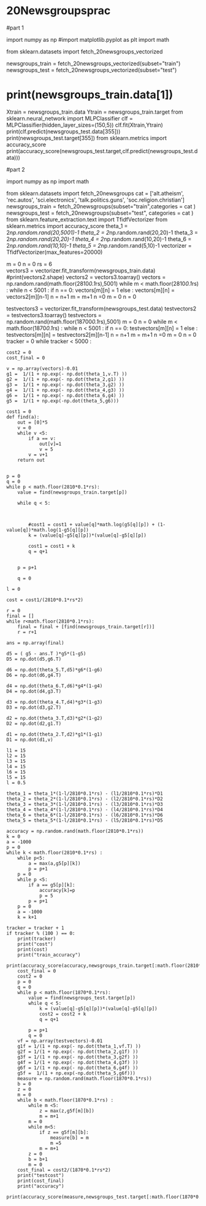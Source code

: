 # 20Newsgroupsprac

#part 1


import numpy as np
#import matplotlib.pyplot as plt
import math

from sklearn.datasets import fetch_20newsgroups_vectorized

newsgroups_train = fetch_20newsgroups_vectorized(subset="train")
newsgroups_test = fetch_20newsgroups_vectorized(subset="test")
# print(newsgroups_train.data[1])
Xtrain = newsgroups_train.data
Ytrain = newsgroups_train.target
from sklearn.neural_network import MLPClassifier
clf = MLPClassifier(hidden_layer_sizes=(150,5))
clf.fit(Xtrain,Ytrain)
print(clf.predict(newsgroups_test.data[355]))
print(newsgroups_test.target[355])
from sklearn.metrics import accuracy_score
print(accuracy_score(newsgroups_test.target,clf.predict(newsgroups_test.data)))


#part 2

import numpy as np
import math


from sklearn.datasets import fetch_20newsgroups
cat = ['alt.atheism',
 'rec.autos',
 'sci.electronics',
'talk.politics.guns',
'soc.religion.christian']
newsgroups_train = fetch_20newsgroups(subset="train",categories = cat )
newsgroups_test = fetch_20newsgroups(subset="test", categories = cat )
from sklearn.feature_extraction.text import TfidfVectorizer
from sklearn.metrics import accuracy_score
theta_1 = 2*np.random.rand(20,5001)-1
theta_2 = 2*np.random.rand(20,20)-1
theta_3 = 2*np.random.rand(20,20)-1
theta_4 = 2*np.random.rand(10,20)-1
theta_6 = 2*np.random.rand(10,10)-1
theta_5 = 2*np.random.rand(5,10)-1
vectorizer = TfidfVectorizer(max_features=20000)

m = 0
n = 0
rs = 6  
vectors3 = vectorizer.fit_transform(newsgroups_train.data)
#print(vectors2.shape)
vectors2 = vectors3.toarray()
vectors = np.random.rand(math.floor(2810*0.1*rs),5001)
while m < math.floor(2810*0.1*rs) :
    while n < 5001 :
        if n == 0:
           vectors[m][n] = 1
        else :
            vectors[m][n] = vectors2[m][n-1]
        n = n+1
    m = m+1
    n =0
m = 0
n = 0

testvectors3 = vectorizer.fit_transform(newsgroups_test.data)
testvectors2 = testvectors3.toarray()
testvectors = np.random.rand(math.floor(18700*0.1*rs),5001)
m = 0
n = 0
while m < math.floor(1870*0.1*rs) :
    while n < 5001 :
        if n == 0:
            testvectors[m][n] = 1
        else :
            testvectors[m][n] = testvectors2[m][n-1]
        n = n+1
    m = m+1
    n =0
m = 0
n = 0
tracker = 0 
while tracker < 5000 :
    
    cost2 = 0
    cost_final = 0

    v = np.array(vectors)-0.01
    g1 =  1/(1 + np.exp(- np.dot(theta_1,v.T) ))
    g2 =  1/(1 + np.exp(- np.dot(theta_2,g1) ))
    g3 =  1/(1 + np.exp(- np.dot(theta_3,g2) ))
    g4 =  1/(1 + np.exp(- np.dot(theta_4,g3) ))
    g6 =  1/(1 + np.exp(- np.dot(theta_6,g4) ))
    g5 =  1/(1 + np.exp(-np.dot(theta_5,g6)))

    cost1 = 0
    def find(a):
        out = [0]*5
        v = 0        
        while v <5:
            if a == v:
                out[v]=1
                v = 5
            v = v+1                        
        return out 


    p = 0
    q = 0
    while p < math.floor(2810*0.1*rs):
        value = find(newsgroups_train.target[p])
        
        while q < 5:
            
            
           
            #cost1 = cost1 + value[q]*math.log(g5[q][p]) + (1-value[q])*math.log(1-g5[q][p])
            k = (value[q]-g5[q][p])*(value[q]-g5[q][p])

            cost1 = cost1 + k
            q = q+1
            
        
        p = p+1 
        
        q = 0
    
    l = 0

    cost = cost1/(2810*0.1*rs*2) 
    
    r = 0
    final = []
    while r<math.floor(2810*0.1*rs):
        final = final + [find(newsgroups_train.target[r])]
        r = r+1
    
    ans = np.array(final)

    d5 = ( g5 - ans.T )*g5*(1-g5)    
    D5 = np.dot(d5,g6.T)
    
    d6 = np.dot(theta_5.T,d5)*g6*(1-g6)  
    D6 = np.dot(d6,g4.T)
    
    d4 = np.dot(theta_6.T,d6)*g4*(1-g4)  
    D4 = np.dot(d4,g3.T)
    
    d3 = np.dot(theta_4.T,d4)*g3*(1-g3)  
    D3 = np.dot(d3,g2.T)
    
    d2 = np.dot(theta_3.T,d3)*g2*(1-g2)  
    D2 = np.dot(d2,g1.T)
    
    d1 = np.dot(theta_2.T,d2)*g1*(1-g1)  
    D1 = np.dot(d1,v)

    l1 = 15
    l2 = 15
    l3 = 15
    l4 = 15
    l6 = 15
    l5 = 15
    l = 0.5

    theta_1 = theta_1*(1-l/2810*0.1*rs) - (l1/2810*0.1*rs)*D1
    theta_2 = theta_2*(1-l/2810*0.1*rs) - (l2/2810*0.1*rs)*D2
    theta_3 = theta_3*(1-l/2810*0.1*rs) - (l3/2810*0.1*rs)*D3
    theta_4 = theta_4*(1-l/2810*0.1*rs) - (l4/2810*0.1*rs)*D4
    theta_6 = theta_6*(1-l/2810*0.1*rs) - (l6/2810*0.1*rs)*D6
    theta_5 = theta_5*(1-l/2810*0.1*rs) - (l5/2810*0.1*rs)*D5        
    
    accuracy = np.random.rand(math.floor(2810*0.1*rs))
    k = 0
    a = -1000
    p = 0
    while k < math.floor(2810*0.1*rs) :        
        while p<5:
            a = max(a,g5[p][k])                            
            p = p+1
        p = 0
        while p <5:
            if a == g5[p][k]:
                accuracy[k]=p               
                p = 5
            p = p+1
        p = 0
        a = -1000
        k = k+1
   
    tracker = tracker + 1
    if tracker % (100 ) == 0:
        print(tracker)
        print("cost")
        print(cost)
        print("train_accuracy")
        print(accuracy_score(accuracy,newsgroups_train.target[:math.floor(2810*0.1*rs)]))
        cost_final = 0
        cost2 = 0
        p = 0
        q = 0
        while p < math.floor(1870*0.1*rs):
            value = find(newsgroups_test.target[p])        
            while q < 5:            
                k = (value[q]-g5[q][p])*(value[q]-g5[q][p])          
                cost2 = cost2 + k
                q = q+1
                    
            p = p+1         
            q = 0
        vf = np.array(testvectors)-0.01
        g1f = 1/(1 + np.exp(- np.dot(theta_1,vf.T) ))
        g2f = 1/(1 + np.exp(- np.dot(theta_2,g1f) ))
        g3f = 1/(1 + np.exp(- np.dot(theta_3,g2f) ))
        g4f = 1/(1 + np.exp(- np.dot(theta_4,g3f) ))
        g6f = 1/(1 + np.exp(- np.dot(theta_6,g4f) ))
        g5f =  1/(1 + np.exp(-np.dot(theta_5,g6f)))
        measure = np.random.rand(math.floor(1870*0.1*rs))
        b = 0
        z = 0
        m = 0
        while b < math.floor(1870*0.1*rs) :
            while m <5:
                z = max(z,g5f[m][b])
                m = m+1
            m = 0
            while m<5:        
                if z == g5f[m][b]:                          
                    measure[b] = m
                    m =5
                m = m+1
            z = 0
            b = b+1
            m = 0
        cost_final = cost2/(1870*0.1*rs*2)
        print("testcost")
        print(cost_final)
        print("accuracy")
        print(accuracy_score(measure,newsgroups_test.target[:math.floor(1870*0.1*rs)]))
  
